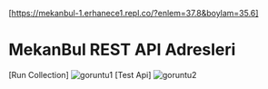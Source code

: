 [https://mekanbul-1.erhanece1.repl.co/?enlem=37.8&boylam=35.6]

# MekanBul REST API Adresleri
[Run Collection]
![goruntu1](https://user-images.githubusercontent.com/115111111/204629112-1935a327-217c-4a83-8650-2da0f5104a96.PNG)
[Test Api]
![goruntu2](https://user-images.githubusercontent.com/115111111/204629341-d34ee243-6cc9-4759-907f-7d45bf584f53.PNG)
